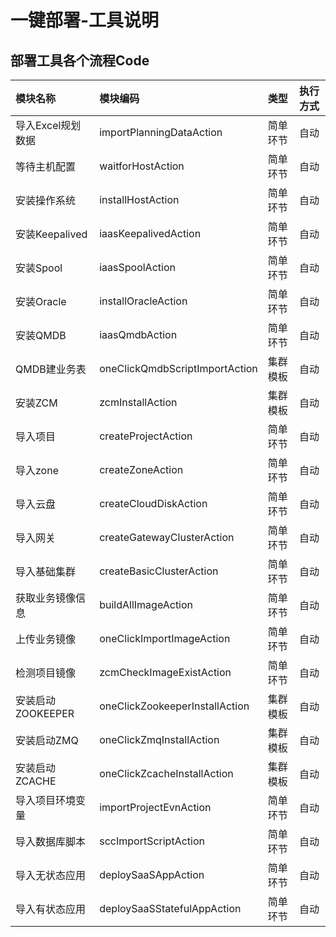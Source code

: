# 一键部署-工具说明

## 部署工具各个流程Code
|模块名称|模块编码|类型|执行方式|
|:-|:-|:-|:-|
|导入Excel规划数据|importPlanningDataAction|简单环节|自动|
|等待主机配置|waitforHostAction|简单环节|自动|
|安装操作系统|installHostAction|简单环节|自动|
|安装Keepalived|iaasKeepalivedAction|简单环节|自动|
|安装Spool|iaasSpoolAction|简单环节|自动|
|安装Oracle|installOracleAction|简单环节|自动|
|安装QMDB|iaasQmdbAction|简单环节|自动|
|QMDB建业务表|oneClickQmdbScriptImportAction|集群模板|自动|
|安装ZCM|zcmInstallAction|集群模板|自动|
|导入项目|createProjectAction|简单环节|自动|
|导入zone|createZoneAction|简单环节|自动|
|导入云盘|createCloudDiskAction|简单环节|自动|
|导入网关|createGatewayClusterAction|简单环节|自动|
|导入基础集群|createBasicClusterAction|简单环节|自动|
|获取业务镜像信息|buildAllImageAction|简单环节|自动|
|上传业务镜像|oneClickImportImageAction|简单环节|自动|
|检测项目镜像|zcmCheckImageExistAction|简单环节|自动|
|安装启动ZOOKEEPER|oneClickZookeeperInstallAction|集群模板|自动|
|安装启动ZMQ|oneClickZmqInstallAction|集群模板|自动|
|安装启动ZCACHE|oneClickZcacheInstallAction|集群模板|自动|
|导入项目环境变量|importProjectEvnAction|简单环节|自动|
|导入数据库脚本|sccImportScriptAction|简单环节|自动|
|导入无状态应用|deploySaaSAppAction|简单环节|自动|
|导入有状态应用|deploySaaSStatefulAppAction|简单环节|自动|